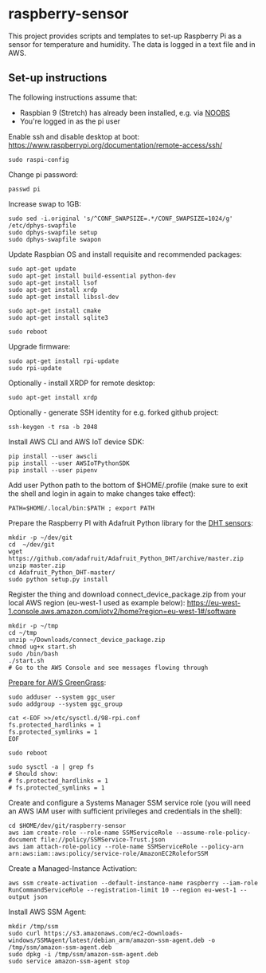 # raspberry-sensor

This project provides scripts and templates to set-up Raspberry Pi as a sensor for temperature and humidity. The data is logged in a text file and in AWS.


## Set-up instructions

The following instructions assume that:
* Raspbian 9 (Stretch) has already been installed, e.g. via [NOOBS](https://www.raspberrypi.org/documentation/installation/noobs.md)
* You're logged in as the pi user

Enable ssh and disable desktop at boot: https://www.raspberrypi.org/documentation/remote-access/ssh/
```
sudo raspi-config
```

Change pi password:
```
passwd pi
```

Increase swap to 1GB:
```
sudo sed -i.original 's/^CONF_SWAPSIZE=.*/CONF_SWAPSIZE=1024/g' /etc/dphys-swapfile
sudo dphys-swapfile setup
sudo dphys-swapfile swapon
```

Update Raspbian OS and install requisite and recommended packages:
```
sudo apt-get update
sudo apt-get install build-essential python-dev
sudo apt-get install lsof
sudo apt-get install xrdp
sudo apt-get install libssl-dev

sudo apt-get install cmake
sudo apt-get install sqlite3

sudo reboot
```

Upgrade firmware:
```
sudo apt-get install rpi-update
sudo rpi-update
```

Optionally - install XRDP for remote desktop:
```
sudo apt-get install xrdp
```

Optionally - generate SSH identity for e.g. forked github project:
```
ssh-keygen -t rsa -b 2048
```
Install AWS CLI and AWS IoT device SDK:
```
pip install --user awscli
pip install --user AWSIoTPythonSDK
pip install --user pipenv
```

Add user Python path to the bottom of $HOME/.profile (make sure to exit the shell and login in again to make changes take effect):
```
PATH=$HOME/.local/bin:$PATH ; export PATH
```

Prepare the Raspberry PI with Adafruit Python library for the [DHT sensors](https://github.com/adafruit/Adafruit_Python_DHT/):
```
mkdir -p ~/dev/git
cd  ~/dev/git
wget https://github.com/adafruit/Adafruit_Python_DHT/archive/master.zip
unzip master.zip
cd Adafruit_Python_DHT-master/
sudo python setup.py install
```

Register the thing and download connect_device_package.zip from your local AWS region (eu-west-1 used as example below): https://eu-west-1.console.aws.amazon.com/iotv2/home?region=eu-west-1#/software
```
mkdir -p ~/tmp
cd ~/tmp
unzip ~/Downloads/connect_device_package.zip
chmod ug+x start.sh
sudo /bin/bash
./start.sh
# Go to the AWS Console and see messages flowing through
```

[Prepare for AWS GreenGrass](http://docs.aws.amazon.com/greengrass/latest/developerguide/prepare-raspi.html):
```
sudo adduser --system ggc_user
sudo addgroup --system ggc_group

cat <-EOF >>/etc/sysctl.d/98-rpi.conf
fs.protected_hardlinks = 1
fs.protected_symlinks = 1
EOF

sudo reboot

sudo sysctl -a | grep fs
# Should show:
# fs.protected_hardlinks = 1
# fs.protected_symlinks = 1
```

Create and configure a Systems Manager SSM service role (you will need an AWS IAM user with sufficient privileges and credentials in the shell):
```
cd $HOME/dev/git/raspberry-sensor
aws iam create-role --role-name SSMServiceRole --assume-role-policy-document file://policy/SSMService-Trust.json
aws iam attach-role-policy --role-name SSMServiceRole --policy-arn arn:aws:iam::aws:policy/service-role/AmazonEC2RoleforSSM 
```

Create a Managed-Instance Activation:
```
aws ssm create-activation --default-instance-name raspberry --iam-role RunCommandServiceRole --registration-limit 10 --region eu-west-1 --output json
```

Install AWS SSM Agent:
```
mkdir /tmp/ssm
sudo curl https://s3.amazonaws.com/ec2-downloads-windows/SSMAgent/latest/debian_arm/amazon-ssm-agent.deb -o /tmp/ssm/amazon-ssm-agent.deb
sudo dpkg -i /tmp/ssm/amazon-ssm-agent.deb
sudo service amazon-ssm-agent stop

```


